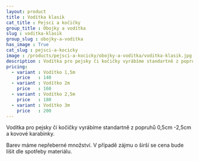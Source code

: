 ```yaml
---
layout: product
title : Vodítka klasik
cat_title : Pejsci a kočičky
group_title : Obojky a vodítka
slug : voditka-klasik
group_slug : obojky-a-voditka
has_image : True
cat_slug : pejsci-a-kocicky
image : /products/pejsci-a-kocicky/obojky-a-voditka/voditka-klasik.jpg
description : Vodítka pro pejsky či kočičky vyrábíme standartně z popruhů 0,5cm -2,5cm a kovové karabinky.
pricing:
  - variant : Vodítko 1,5m
    price   : 140
  - variant : Vodítko 2m
    price   : 160
  - variant : Vodítko 2,5m
    price   : 180
  - variant : Vodítko 3m
    price   : 200
---
```


Vodítka pro pejsky či kočičky vyrábíme standartně z popruhů 0,5cm -2,5cm a kovové karabinky.

Barev máme nepřeberné množství. V případě zájmu o širší se cena bude lišit dle spotřeby materiálu.

